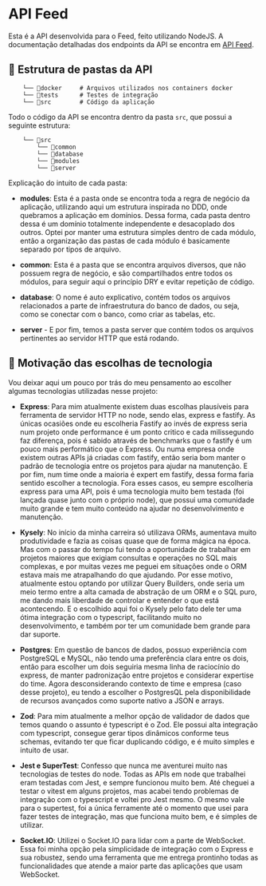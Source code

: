# API Feed

Esta é a API desenvolvida para o Feed, feito utilizando NodeJS. A documentação detalhadas dos endpoints da API se encontra em [API Feed](https://api-dialog.utamo.com.br/docs/).

## 📁 Estrutura de pastas da API
```
    └── 📁docker     # Arquivos utilizados nos containers docker
    └── 📁tests      # Testes de integração
    └── 📁src        # Código da aplicação
```

Todo o código da API se encontra dentro da pasta `src`, que possui a seguinte estrutura:

```
    └── 📁src
        └── 📁common
        └── 📁database
        └── 📁modules
        └── 📁server
```
Explicação do intuito de cada pasta:

- **modules**: Esta é a pasta onde se encontra toda a regra de negócio da aplicação, utilizando aqui um estrutura inspirada no DDD, onde quebramos a aplicação em domínios. Dessa forma, cada pasta dentro dessa é um domínio totalmente independente e desacoplado dos outros. Optei por manter uma estrutura simples dentro de cada módulo, então a organização das pastas de cada módulo é basicamente separado por tipos de arquivo.

- **common**: Esta é a pasta que se encontra arquivos diversos, que não possuem regra de negócio, e são compartilhados entre todos os módulos, para seguir aqui o princípio DRY e evitar repetição de código.

- **database**: O nome é auto explicativo, contém todos os arquivos relacionados a parte de infraestrutura do banco de dados, ou seja, como se conectar com o banco, como criar as tabelas, etc. 

- **server** - E por fim, temos a pasta server que contém todos os arquivos pertinentes ao servidor HTTP que está rodando. 

## 💭 Motivação das escolhas de tecnologia
Vou deixar aqui um pouco por trás do meu pensamento ao escolher algumas tecnologias utilizadas nesse projeto:

- **Express**: Para mim atualmente existem duas escolhas plausíveis para ferramenta de servidor HTTP no node, sendo elas, express e fastify. As únicas ocasiões onde eu escolheria Fastify ao invés de express seria num projeto onde performance é um ponto critico e cada milissegundo faz diferença, pois é sabido através de benchmarks que o fastify é um pouco mais performático que o Express. Ou numa empresa onde existem outras APIs já criadas com fastify, então seria bom manter o padrão de tecnologia entre os projetos para ajudar na manutenção. E por fim, num time onde a maioria é expert em fastify, dessa forma faria sentido escolher a tecnologia. Fora esses casos, eu sempre escolheria express para uma API, pois é uma tecnologia muito bem testada (foi lançada quase junto com o próprio node), que possui uma comunidade muito grande e tem muito conteúdo na ajudar no desenvolvimento e manutenção.

- **Kysely**: No início da minha carreira só utilizava ORMs, aumentava muito produtividade e fazia as coisas quase que de forma mágica na época. Mas com o passar do tempo fui tendo a oportunidade de trabalhar em projetos maiores que exigiam consultas e operações no SQL mais complexas, e por muitas vezes me peguei em situações onde o ORM estava mais me atrapalhando do que ajudando. Por esse motivo, atualmente estou optando por utilizar Query Builders, onde seria um meio termo entre a alta camada de abstração de um ORM e o SQL puro, me dando mais liberdade de controlar e entender o que está acontecendo. E o escolhido aqui foi o Kysely pelo fato dele ter uma ótima integração com o typescript, facilitando muito no desenvolvimento, e também por ter um comunidade bem grande para dar suporte.  

- **Postgres**: Em questão de bancos de dados, possuo experiência com PostgreSQL e MySQL, não tendo uma preferência clara entre os dois, então para escolher um dois seguiria mesma linha de raciocínio do express, de manter padronização entre projetos e considerar expertise do time. Agora desconsiderando contexto de time e empresa (caso desse projeto), eu tendo a escolher o PostgresQL pela disponibilidade de recursos avançados como suporte nativo a JSON e arrays. 

- **Zod**: Para mim atualmente a melhor opção de validador de dados que temos quando o assunto é typescript é o Zod. Ele possui alta integração com typescript, consegue gerar tipos dinâmicos conforme teus schemas, evitando ter que ficar duplicando código, e é muito simples e intuito de usar.

- **Jest e SuperTest**: Confesso que nunca me aventurei muito nas tecnologias de testes do node. Todas as APIs em node que trabalhei eram testadas com Jest, e sempre funcionou muito bem. Até cheguei a testar o vitest em alguns projetos, mas acabei tendo problemas de integração com o typescript e voltei pro Jest mesmo. O mesmo vale para o supertest, foi a única ferramente até o momento que usei para fazer testes de integração, mas que funciona muito bem, e é simples de utilizar. 

- **Socket.IO**: Utilizei o Socket.IO para lidar com a parte de WebSocket. Essa foi minha opção pela simplicidade de integração com o Express e sua robustez, sendo uma ferramenta que me entrega prontinho todas as funcionalidades que atende a maior parte das aplicações que usam WebSocket.